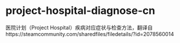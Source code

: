 # project-hospital-diagnose-cn
医院计划（Project Hospital）疾病对应症状与检查方法，翻译自https://steamcommunity.com/sharedfiles/filedetails/?id=2078560014
